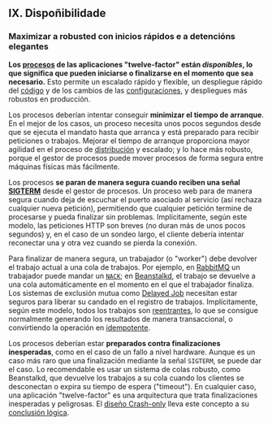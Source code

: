## IX. Dispoñibilidade
### Maximizar a robusted con inicios rápidos e a detencións elegantes

**Los [procesos](./processes) de las aplicaciones "twelve-factor" están *disponibles*, lo que significa que pueden iniciarse o finalizarse en el momento que sea necesario.** Esto permite un escalado rápido y flexible, un despliegue rápido del [código](./codebase) y de los cambios de las [configuraciones](./config), y despliegues más robustos en producción.

Los procesos deberían intentar conseguir **minimizar el tiempo de arranque**. En el mejor de los casos, un proceso necesita unos pocos segundos desde que se ejecuta el mandato hasta que arranca y está preparado para recibir peticiones o trabajos. Mejorar el tiempo de arranque proporciona mayor agilidad en el proceso de [distribución](./build-release-run) y escalado; y lo hace más robusto, porque el gestor de procesos puede mover procesos de forma segura entre máquinas físicas más fácilmente.

Los procesos **se paran de manera segura cuando reciben una señal [SIGTERM](http://en.wikipedia.org/wiki/SIGTERM)** desde el gestor de procesos. Un proceso web para de manera segura cuando deja de escuchar el puerto asociado al servicio (así rechaza cualquier nueva petición), permitiendo que cualquier petición termine de procesarse y pueda finalizar sin problemas. Implícitamente, según este modelo, las peticiones HTTP son breves (no duran más de unos pocos segundos) y, en el caso de un sondeo largo, el cliente debería intentar reconectar una y otra vez cuando se pierda la conexión.

Para finalizar de manera segura, un trabajador (o "worker") debe devolver el trabajo actual a una cola de trabajos. Por ejemplo, en [RabbitMQ](http://www.rabbitmq.com/) un trabajador puede mandar un [`NACK`](http://www.rabbitmq.com/amqp-0-9-1-quickref.html#basic.nack); en [Beanstalkd](http://kr.github.com/beanstalkd/), el trabajo se devuelve a una cola automáticamente en el momento en el que el trabajador finaliza. Los sistemas de exclusión mutua como [Delayed Job](https://github.com/collectiveidea/delayed_job#readme) necesitan estar seguros para liberar su candado en el registro de trabajos. Implícitamente, según este modelo, todos los trabajos son [reentrantes](https://es.wikipedia.org/wiki/Reentrancia_%28inform%C3%A1tica%29), lo que se consigue normalmente generando los resultados de manera transaccional, o convirtiendo la operación en [idempotente](http://es.wikipedia.org/wiki/Idempotencia).

Los procesos deberían estar **preparados contra finalizaciones inesperadas**, como en el caso de un fallo a nivel hardware. Aunque es un caso más raro que una finalización mediante la señal `SIGTERM`, se puede dar el caso. Lo recomendable es usar un sistema de colas robusto, como Beanstalkd, que devuelve los trabajos a su cola cuando los clientes se desconectan o expira su tiempo de espera ("timeout"). En cualquier caso, una aplicación "twelve-factor" es una arquitectura que trata finalizaciones inesperadas y peligrosas. El [diseño Crash-only](http://lwn.net/Articles/191059/) lleva este concepto a su [conclusión lógica](http://docs.couchdb.org/en/latest/intro/overview.html).
